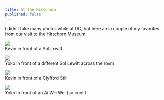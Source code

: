 ```yaml
---
title: At the Hirschorn
published: false
---
```


<!-- I can’t find the photos :( -->

I didn’t take many photos while at DC, but here are a couple of my favorites from our visit to the [Hirschorn Museum](http://hirschorn.si.edu):

![](https://dl.dropbox.com/u/28312/Yoko.is%20Assets/Images/2013-0205-dc-sol-kevin.jpg)  
Kevin in front of a Sol Lewitt

![](https://dl.dropbox.com/u/28312/Yoko.is%20Assets/Images/2013-0205-dc-sol-yoko.jpg)  
Yoko in front of a different Sol Lewitt across the room

![](https://dl.dropbox.com/u/28312/Yoko.is%20Assets/Images/2013-0205-dc-hirschorn-kevin.jpg)  
Kevin in front of a Clyfford Still

![](https://dl.dropbox.com/u/28312/Yoko.is%20Assets/Images/2013-0205-dc-hirschorn-yoko.jpg)  
Yoko in front of an Ai Wei Wei (so cool!)
